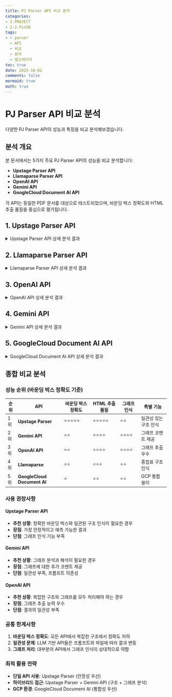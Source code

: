 ```yaml
---
title: PJ Parser API 비교 분석
categories:
- 2.PROJECT
- 2-2.FinIQ
tags:
- - parser
  - API
  - 비교
  - 분석
  - 업스테이지
toc: true
date: 2025-10-02
comments: false
mermaid: true
math: true
---
```

# PJ Parser API 비교 분석

다양한 PJ Parser API의 성능과 특징을 비교 분석해보겠습니다.

##  분석 개요

본 문서에서는 5가지 주요 PJ Parser API의 성능을 비교 분석합니다:
- **Upstage Parser API**
- **Llamaparse Parser API** 
- **OpenAI API**
- **Gemini API**
- **GoogleCloud Document AI API**

각 API는 동일한 PDF 문서를 대상으로 테스트되었으며, 바운딩 박스 정확도와 HTML 추출 품질을 중심으로 평가됩니다.

## 1. Upstage Parser API

<details>
<summary>Upstage Parser API 상세 분석 결과</summary>
{{ "
### 장점: 객체 탐지 우수
- **일관성 있는 바운딩 박스**: 어노테이션 바운딩 박스 결과가 가장 일관성 있게 탐지되며, HTML 결과에서 테이블 구조를 정확하게 인식

<details>
<summary>원본 PDF 1페이지 - 바운딩 박스 분석 결과</summary>
{{ "\n![Upstage Parser 바운딩 박스 결과](/assets/images/PJ/1_parser_upstage_bbox.PNG)\n" | markdownify }}
</details>

<details>
<summary>HTML 추출 결과</summary>
{{ "\n![Upstage Parser HTML 추출 결과 1](/assets/images/PJ/1_parser_upstage_bbox_내용.PNG)\n\n![Upstage Parser HTML 추출 결과 2](/assets/images/PJ/1_parser_upstage_bbox_내용2.PNG)\n" | markdownify }}
</details>

### 한계: 복잡한 구조 처리
- **이중 구조 표 처리**: 복잡한 이중 구조 표에서 바운딩 박스 정확도가 떨어지지만, <span style="color: #e74c3c; font-weight: bold;">HTML 결과에서는 중첩표를 정확하게 탐지</span>

<details>
<summary>원본 PDF 2페이지 - 중첩표 바운딩 박스 분석</summary>
{{ "\n![Upstage Parser 중첩표 바운딩 박스 결과](/assets/images/PJ/1_parser_upstage_bbox2.PNG)\n" | markdownify }}
</details>

<details>
<summary>HTML 추출 결과</summary>
{{ "\n![Upstage Parser 중첩표 HTML 추출 결과](/assets/images/PJ/1_parser_upstage_bbox2_분석.PNG)\n" | markdownify }}
</details>

### 한계: 그래프 인식 부족
- **중첩 표 내 그래프**: 중첩 표 안에 있는 그래프를 인식하지 못함 

<details>
<summary>원본 PDF 3페이지 - 그래프 바운딩 박스 분석</summary>
{{ "\n![Upstage Parser 그래프 바운딩 박스 결과](/assets/images/PJ/1_parser_upstage_bbox3.PNG)\n" | markdownify }}
</details>

<details>
<summary>HTML 추출 결과</summary>
{{ "\n![Upstage Parser 그래프 HTML 추출 결과](/assets/images/PJ/1_parser_upstage_bbox3_분석.PNG)\n" | markdownify }}
</details>

" | markdownify }}
</details>

## 2. Llamaparse Parser API

<details>
<summary>Llamaparse Parser API 상세 분석 결과</summary>
{{ "\n### 한계: 기본 표 처리 부족\n- **표 처리**: 바운딩 박스가 부정확하며, 단일 표 형식에서도 정확한 추출이 어려움\n\n<details>\n<summary>원본 PDF 1페이지 - 바운딩 박스 분석 결과</summary>\n{{ "\n![Llamaparse Parser 바운딩 박스 결과](/assets/images/PJ/02_Llamaparse_bbox.PNG)\n" | markdownify }}\n</details>

<details>
<summary>HTML 추출 결과</summary>
{{ "\n![Llamaparse Parser HTML 추출 결과](/assets/images/PJ/02_Llamaparse_bbox_분석.PNG)\n" | markdownify }}
</details>

### 혼재된 결과: 중첩표 처리
- **표 처리**: 바운딩 박스가 부정확하며 중첩표 구조에서 내용이 한 칸씩 밀림 <span style="color: #e74c3c; font-weight: bold;">(빨간색 표시)</span><br>
- **긍정적 측면**: 중첩표 구조 자체는 정확하게 인식 <span style="color: #3498db; font-weight: bold;">(파란색 표시)</span>

<details>
<summary>원본 PDF 2페이지 - 중첩표 바운딩 박스 분석</summary>
{{ "\n![Llamaparse Parser 중첩표 바운딩 박스 결과](/assets/images/PJ/02_Llamaparse_bbox2.PNG)\n" | markdownify }}
</details>

<details>
<summary>HTML 추출 결과</summary>
{{ "\n![Llamaparse Parser 중첩표 HTML 추출 결과](/assets/images/PJ/02_Llamaparse_bbox2_분석.PNG)\n" | markdownify }}
</details>

" | markdownify }}
</details>


## 3. OpenAI API

<details>
<summary>OpenAI API 상세 분석 결과</summary>
{{ "\n### 한계: 일관성 부족\n- **표 처리**: 바운딩 박스가 부정확하며 프롬프트와 PDF 파일에 따라 결과가 달라짐\n- **일관성 문제**: 추출 결과의 일관성과 정확성이 떨어짐\n- **긍정적 측면**: HTML 추출에서는 중첩표 테이블을 정확하게 인식하고 복잡한 구조도 잘 처리\n\n<details>\n<summary>원본 PDF 1,2페이지 - 바운딩 박스 분석 결과</summary>\n{{ "\n![OpenAI API 바운딩 박스 결과 1](/assets/images/PJ/03_openAI_bbox.PNG)\n![OpenAI API 바운딩 박스 결과 2](/assets/images/PJ/03_openAI_bbox2.PNG)\n" | markdownify }}\n</details>

<details>
<summary>HTML 추출 결과</summary>
{{ "\n![OpenAI API HTML 추출 결과](/assets/images/PJ/03_openAI_bbox_분석.PNG)\n" | markdownify }}
</details>

### 장점: 그래프 추출 가능
- **그래프 인식**: 바운딩 박스는 부정확하지만 HTML 추출에서 그래프를 정확하게 탐지하고 추출

<details>
<summary>원본 PDF 3페이지 - 그래프 바운딩 박스 분석</summary>
{{ "\n![OpenAI API 그래프 바운딩 박스 결과](/assets/images/PJ/03_openAI_bbox3.PNG)\n" | markdownify }}
</details>

<details>
<summary>HTML 추출 결과</summary>
{{ "\n![OpenAI API 그래프 HTML 추출 결과](/assets/images/PJ/03_openAI_bbox_분석2.PNG)\n" | markdownify }}
</details>

" | markdownify }}
</details>

## 4. Gemini API

<details>
<summary>Gemini API 상세 분석 결과</summary>
{{ "\nOpenAI API와 유사한 결과를 보이며, 차이점은 HTML 추출 결과에서 그래프의 내용을 파악하고 간단한 코멘트를 제공하는 점입니다.\n\n### 한계: 일관성 부족\n- **표 처리**: 바운딩 박스가 부정확하며 프롬프트와 PDF 파일에 따라 결과가 달라짐\n- **일관성 문제**: 추출 결과의 일관성과 정확성이 떨어짐\n- **긍정적 측면**: HTML 추출에서는 중첩표 테이블을 정확하게 인식하고 복잡한 구조도 잘 처리\n\n<details>\n<summary>원본 PDF 1,2페이지 - 바운딩 박스 분석 결과</summary>\n{{ "\n![Gemini API 바운딩 박스 결과 1](/assets/images/PJ/04_Gemini_bbox.PNG)\n![Gemini API 바운딩 박스 결과 2](/assets/images/PJ/04_Gemini_bbox2.PNG)\n" | markdownify }}\n</details>

<details>
<summary>HTML 추출 결과</summary>
{{ "\n![Gemini API HTML 추출 결과](/assets/images/PJ/04_Gemini_bbox_분석1.PNG)\n" | markdownify }}
</details>

### 장점: 그래프 추출 및 코멘트 제공
- **그래프 인식**: 바운딩 박스는 부정확하지만 HTML 추출에서 그래프를 정확하게 탐지하고 추출
- **추가 기능**: 그래프 내용을 파악하여 간단한 코멘트를 제공하는 차별화된 기능

<details>
<summary>원본 PDF 3페이지 - 그래프 바운딩 박스 분석</summary>
{{ "\n![Gemini API 그래프 바운딩 박스 결과](/assets/images/PJ/04_Gemini_bbox3.PNG)\n" | markdownify }}
</details>

<details>
<summary>HTML 추출 결과</summary>
{{ "\n![Gemini API 그래프 HTML 추출 결과](/assets/images/PJ/04_Gemini_bbox_분석2.PNG)\n" | markdownify }}
</details>

" | markdownify }}
</details>


## 5. GoogleCloud Document AI API

<details>
<summary>GoogleCloud Document AI API 상세 분석 결과</summary>
{{ "\nGCP 환경을 이용하는 경우에는 GoogleCloud Document AI API 사용을 고려할 수 있습니다.\n\n### 한계: 구조적 처리 부족\n- **표 처리**: 바운딩 박스가 부정확하며, HTML/TXT 추출 결과가 나열식으로 출력됨\n- **구조 문제**: 테이블을 별도로 정리하지 않아 청킹과 데이터 중복 문제가 예상됨\n\n<details>\n<summary>원본 PDF 1,2페이지 - 바운딩 박스 분석 결과</summary>\n{{ "\n![GoogleCloud Document AI 바운딩 박스 결과 1](/assets/images/PJ/05_GoogleCloud_DocumentAI_bbox.PNG)\n![GoogleCloud Document AI 바운딩 박스 결과 2](/assets/images/PJ/05_GoogleCloud_DocumentAI_bbox2.PNG)\n" | markdownify }}\n</details>

<details>
<summary>HTML 추출 결과</summary>
{{ "\n![GoogleCloud Document AI HTML 추출 결과](/assets/images/PJ/05_GoogleCloud_DocumentAI_bbox_분석.PNG)\n" | markdownify }}
</details>

### 혼재된 결과: 그래프 추출
- **그래프 처리**: 바운딩 박스는 부정확하지만 HTML/TXT 추출에서 그래프를 탐지
- **데이터 문제**: 추출된 데이터와 누락된 데이터가 혼재되어 있음
- **구조적 한계**: 나열식 출력으로 인한 청킹과 데이터 중복 문제 지속

<details>
<summary>원본 PDF 3페이지 - 그래프 바운딩 박스 분석</summary>
{{ "\n![GoogleCloud Document AI 그래프 바운딩 박스 결과](/assets/images/PJ/05_GoogleCloud_DocumentAI_bbox3.PNG)\n" | markdownify }}
</details>

<details>
<summary>HTML 추출 결과</summary>
{{ "\n![GoogleCloud Document AI 그래프 HTML 추출 결과](/assets/images/PJ/05_GoogleCloud_DocumentAI_bbox_분석3.PNG)\n" | markdownify }}
</details>

" | markdownify }}
</details>

##  종합 비교 분석

###  성능 순위 (바운딩 박스 정확도 기준)

| 순위 | API | 바운딩 박스 정확도 | HTML 추출 품질 | 그래프 인식 | 특별 기능 |
|------|-----|------------------|---------------|------------|----------|
| 1위 | **Upstage Parser** | ⭐⭐⭐⭐⭐ | ⭐⭐⭐⭐⭐ | ⭐⭐ | 일관성 있는 구조 인식 |
| 2위 | **Gemini API** | ⭐⭐ | ⭐⭐⭐⭐ | ⭐⭐⭐⭐ | 그래프 코멘트 제공 |
| 3위 | **OpenAI API** | ⭐⭐ | ⭐⭐⭐⭐ | ⭐⭐⭐⭐ | 그래프 추출 우수 |
| 4위 | **Llamaparse** | ⭐⭐ | ⭐⭐⭐ | ⭐⭐ | 중첩표 구조 인식 |
| 5위 | **GoogleCloud Document AI** | ⭐ | ⭐⭐ | ⭐⭐ | GCP 통합 용이 |

###  사용 권장사항

#### **Upstage Parser API** 
- **추천 상황**: 정확한 바운딩 박스와 일관된 구조 인식이 필요한 경우
- **장점**: 가장 안정적이고 예측 가능한 결과
- **단점**: 그래프 인식 기능 부족

#### **Gemini API**
- **추천 상황**: 그래프 분석과 해석이 필요한 경우
- **장점**: 그래프에 대한 추가 코멘트 제공
- **단점**: 일관성 부족, 프롬프트 의존성

#### **OpenAI API**
- **추천 상황**: 복잡한 구조와 그래프를 모두 처리해야 하는 경우
- **장점**: 그래프 추출 능력 우수
- **단점**: 결과의 일관성 부족

###  공통 한계사항

1. **바운딩 박스 정확도**: 모든 API에서 복잡한 구조에서 정확도 저하
2. **일관성 문제**: LLM 기반 API들은 프롬프트와 파일에 따라 결과 변동
3. **그래프 처리**: 대부분의 API에서 그래프 인식이 상대적으로 약함

###  최적 활용 전략

- **단일 API 사용**: Upstage Parser (안정성 우선)
- **하이브리드 접근**: Upstage Parser + Gemini API (구조 + 그래프 분석)
- **GCP 환경**: GoogleCloud Document AI (통합성 우선)
